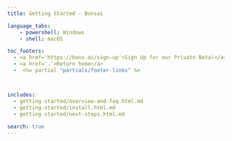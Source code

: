 ```yaml
---
title: Getting Started - Bonsai

language_tabs:
    - powershell: Windows
    - shell: macOS

toc_footers:
  - <a href='https://bons.ai/sign-up'>Sign Up for our Private Beta!</a>
  - <a href='.'>Return home</a>
  -  <%= partial "partials/footer-links" %>



includes:
  - getting-started/overview-and-faq.html.md
  - getting-started/install.html.md
  - getting-started/next-steps.html.md
  
search: true
---
```

